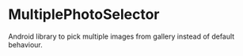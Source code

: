 MultiplePhotoSelector
=====================

Android library to pick multiple images from gallery instead of default behaviour.
